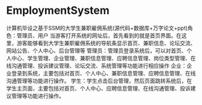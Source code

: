 # EmploymentSystem
计算机毕设之基于SSM的大学生兼职雇佣系统(源代码+数据库+万字论文+ppt)角色：管理员、用户  当游客打开系统的网址后，首先看到的就是首页界面。在这里，游客能够看到大学生兼职雇佣系统的导航条显示首页、兼职信息、论坛交流、网站公告、个人中心、后台管理等  管理员：管理员登录系统后，可以对首页、个人中心、学生管理、企业管理、兼职信息管理、应聘信息管理、岗位类型管理、在线沟通管理、投诉建议管理、论坛交流、系统管理等功能进行相应操作  企业：企业登录到系统，主要包括对首页、个人中心、兼职信息管理、应聘信息管理、在线沟通管理等功能进行操作。  学生：学生点击后台管理，然后页面跳转系统后，在学生主页面，主要包括对首页、个人中心、应聘信息管理、在线沟通管理、投诉建议管理等功能进行操作。
